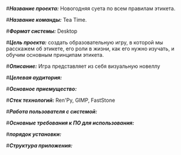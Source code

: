 #***Название проекта:*** 
Новогодняя суета по всем правилам этикета.

#***Название команды:***
Tea Time.

#***Формат системы:*** 
Desktop

#***Цель проекта:*** 
создать образовательную игру, в которой мы расскажем об этикете, его роли в жизни, как его нужно изучать, и обучим основным принципам этикета.

#***Описание:*** 
Игра представляет из себя визуальную новеллу 

#***Целевая аудитория:*** 

#***Основное приемущество:***

#***Стек технологий:*** 
Ren'Py, GIMP, FastStone

#***Работа пользователя с системой:***

#***Основные требования к ПО для использования:***

#***порядок установки:***

#***Структура приложения:***
